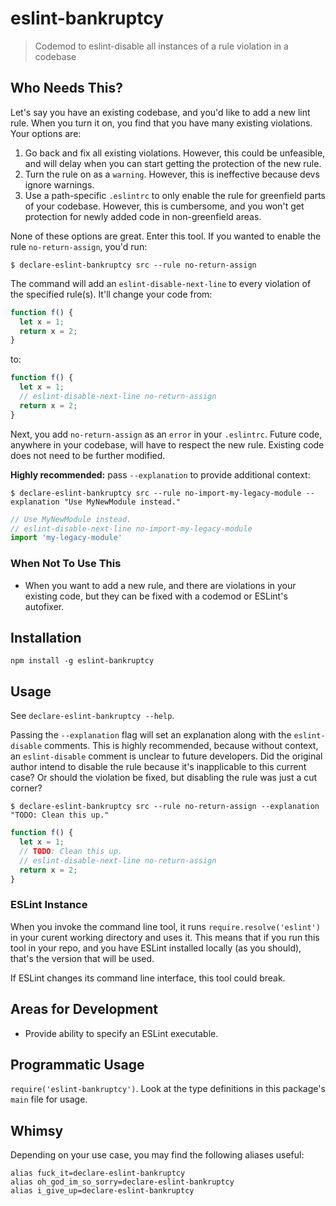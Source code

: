 # eslint-bankruptcy
> Codemod to eslint-disable all instances of a rule violation in a codebase

## Who Needs This?
Let's say you have an existing codebase, and you'd like to add a new lint rule. When you turn it on, you find that you have many existing violations. Your options are:

1. Go back and fix all existing violations. However, this could be unfeasible, and will delay when you can start getting the protection of the new rule.
1. Turn the rule on as a `warning`. However, this is ineffective because devs ignore warnings.
1. Use a path-specific `.eslintrc` to only enable the rule for greenfield parts of your codebase. However, this is cumbersome, and you won't get protection for newly added code in non-greenfield areas.

None of these options are great. Enter this tool. If you wanted to enable the rule `no-return-assign`, you'd run:

```
$ declare-eslint-bankruptcy src --rule no-return-assign
```

The command will add an `eslint-disable-next-line` to every violation of the specified rule(s). It'll change your code from:

```js
function f() {
  let x = 1;
  return x = 2;
}
```

to:

```js
function f() {
  let x = 1;
  // eslint-disable-next-line no-return-assign
  return x = 2;
}
```

Next, you add `no-return-assign` as an `error` in your `.eslintrc`. Future code, anywhere in your codebase, will have to respect the new rule. Existing code does not need to be further modified.

**Highly recommended:** pass `--explanation` to provide additional context:

```
$ declare-eslint-bankruptcy src --rule no-import-my-legacy-module --explanation "Use MyNewModule instead."
```

```js
// Use MyNewModule instead.
// eslint-disable-next-line no-import-my-legacy-module
import 'my-legacy-module'
```

### When Not To Use This
* When you want to add a new rule, and there are violations in your existing code, but they can be fixed with a codemod or ESLint's autofixer.

## Installation
```
npm install -g eslint-bankruptcy
```

## Usage
See `declare-eslint-bankruptcy --help`.

Passing the `--explanation` flag will set an explanation along with the `eslint-disable` comments. This is highly recommended, because without context, an `eslint-disable` comment is unclear to future developers. Did the original author intend to disable the rule because it's inapplicable to this current case? Or should the violation be fixed, but disabling the rule was just a cut corner?

```
$ declare-eslint-bankruptcy src --rule no-return-assign --explanation "TODO: Clean this up."
```

```js
function f() {
  let x = 1;
  // TODO: Clean this up.
  // eslint-disable-next-line no-return-assign
  return x = 2;
}
```

### ESLint Instance
When you invoke the command line tool, it runs `require.resolve('eslint')` in your curent working directory and uses it. This means that if you run this tool in your repo, and you have ESLint installed locally (as you should), that's the version that will be used.

If ESLint changes its command line interface, this tool could break.

## Areas for Development
* Provide ability to specify an ESLint executable.

## Programmatic Usage
`require('eslint-bankruptcy')`. Look at the type definitions in this package's `main` file for usage.

## Whimsy
Depending on your use case, you may find the following aliases useful:

```
alias fuck_it=declare-eslint-bankruptcy
alias oh_god_im_so_sorry=declare-eslint-bankruptcy
alias i_give_up=declare-eslint-bankruptcy
```